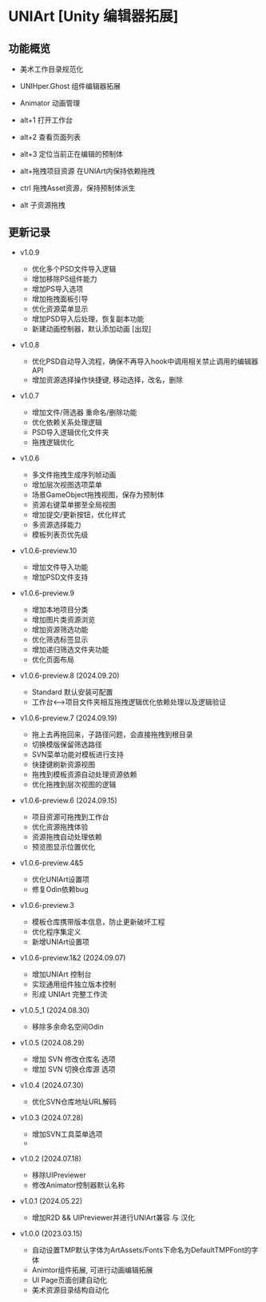# UNIArt [Unity 编辑器拓展]

## 功能概览
- 美术工作目录规范化
- UNIHper.Ghost 组件编辑器拓展
- Animator 动画管理

- alt+1 打开工作台
- alt+2 查看页面列表
- alt+3 定位当前正在编辑的预制体
- alt+拖拽项目资源 在UNIArt内保持依赖拖拽
- ctrl 拖拽Asset资源，保持预制体派生
- alt 子资源拖拽
  

## 更新记录
- v1.0.9
  - 优化多个PSD文件导入逻辑
  - 增加移除PS组件能力
  - 增加PS导入选项
  - 增加拖拽面板引导
  - 优化资源菜单显示
  - 增加PSD导入后处理，恢复副本功能
  - 新建动画控制器，默认添加动画 [出现]

- v1.0.8
  - 优化PSD自动导入流程，确保不再导入hook中调用相关禁止调用的编辑器API
  - 增加资源选择操作快捷键, 移动选择，改名，删除

- v1.0.7
  - 增加文件/筛选器 重命名/删除功能
  - 优化依赖关系处理逻辑
  - PSD导入逻辑优化文件夹
  - 拖拽逻辑优化
  
- v1.0.6
  - 多文件拖拽生成序列帧动画
  - 增加层次视图选项菜单
  - 场景GameObject拖拽视图，保存为预制体
  - 资源右键菜单挪至全局视图
  - 增加提交/更新按钮，优化样式
  - 多资源选择能力 
  - 模板列表页优先级
  
- v1.0.6-preview.10
  - 增加文件导入功能
  - 增加PSD文件支持
  
- v1.0.6-preview.9
  - 增加本地项目分类
  - 增加图片类资源浏览
  - 增加资源筛选功能
  - 优化筛选标签显示
  - 增加递归筛选文件夹功能
  - 优化页面布局
  
- v1.0.6-preview.8 (2024.09.20)
  - Standard 默认安装可配置
  - 工作台<-->项目文件夹相互拖拽逻辑优化依赖处理以及逻辑验证

- v1.0.6-preview.7 (2024.09.19)
   - 拖上去再拖回来，子路径问题，会直接拖拽到根目录
   - 切换模版保留筛选路径 
   - SVN菜单功能对模板进行支持
   - 快捷键刷新资源视图 
   - 拖拽到模板资源自动处理资源依赖
   - 优化拖拽到层次视图的逻辑

- v1.0.6-preview.6 (2024.09.15)
  - 项目资源可拖拽到工作台
  - 优化资源拖拽体验
  - 资源拖拽自动处理依赖
  - 预览图显示位置优化
  
- v1.0.6-preview.4&5 
  - 优化UNIArt设置项
  - 修复Odin依赖bug

- v1.0.6-preview.3
  - 模板仓库携带版本信息，防止更新破坏工程
  - 优化程序集定义
  - 新增UNIArt设置项

- v1.0.6-preview.1&2 (2024.09.07)
  - 增加UNIArt 控制台
  - 实现通用组件独立版本控制
  - 形成 UNIArt 完整工作流

- v1.0.5_1 (2024.08.30)
  - 移除多余命名空间Odin
  
- v1.0.5 (2024.08.29)
  - 增加 SVN 修改仓库名 选项
  - 增加 SVN 切换仓库源 选项
- v1.0.4 (2024.07.30)
  - 优化SVN仓库地址URL解码
  
- v1.0.3 (2024.07.28)
  - 增加SVN工具菜单选项
  - 
- v1.0.2 (2024.07.18)
  - 移除UIPreviewer
  - 修改Animator控制器默认名称
  
- v1.0.1 (2024.05.22)
  - 增加R2D && UIPreviewer并进行UNIArt兼容 与 汉化
- v1.0.0 (2023.03.15)
  - 自动设置TMP默认字体为ArtAssets/Fonts下命名为DefaultTMPFont的字体
  - Animtor组件拓展, 可进行动画编辑拓展
  - UI Page页面创建自动化
  - 美术资源目录结构自动化
